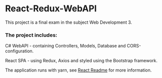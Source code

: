 # React-Redux-WebAPI

This project is a final exam in the subject Web Development 3.

### The project includes:
C# WebAPI - containing Controllers, Models, Database and CORS-configuration.

React SPA - using Redux, Axios and styled using the Bootstrap framework.

The application runs with yarn, see [React Readme](reactapp/README.md) for more information.